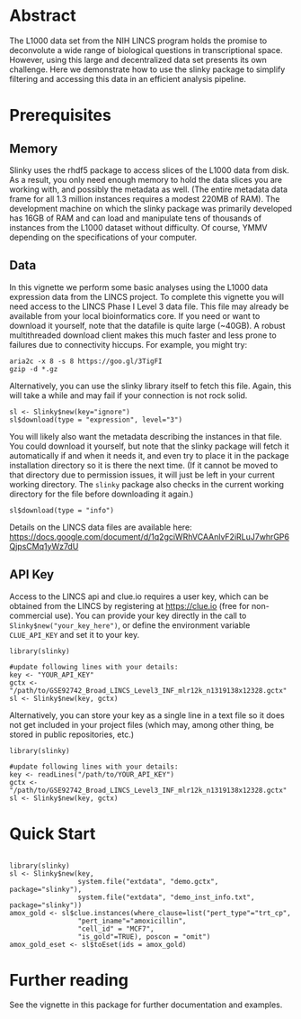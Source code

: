 # Abstract

The L1000 data set from the NIH LINCS program holds the promise to deconvolute a wide range of biological questions in transcriptional 
space.  However, using this large and decentralized data set presents its own challenge.  Here we demonstrate how to use the slinky 
package to simplify filtering and accessing this data in an efficient analysis pipeline.

# Prerequisites

## Memory

Slinky uses the rhdf5 package to access slices of the L1000 data from disk.  As a result, you only need enough memory to hold the data slices you are working with, and possibly the metadata as well.  (The entire metadata data frame for all 1.3 million instances requires a modest 220MB of RAM). The development machine on which the slinky package was primarily developed has 16GB of RAM and can load and manipulate tens of thousands of instances from the L1000 dataset without difficulty.  Of course, YMMV depending on the specifications of your computer.

## Data

In this vignette we perform some basic analyses using the L1000 data expression data from the LINCS project.  To complete this vignette you will need access to the LINCS Phase I Level 3 data file.  This file may already be available from your local bioinformatics core.  If you need or want to download it yourself, note that the datafile is quite large (~40GB). A robust multithreaded download client makes this much faster and less prone to failures due to connectivity hiccups.  For example, you might try:

```{r, engine = 'bash', eval=FALSE}
aria2c -x 8 -s 8 https://goo.gl/3TigFI
gzip -d *.gz
```

Alternatively, you can use the slinky library itself to fetch this file.  Again, this will take a while and may fail if your connection is not rock solid.

```{r, echo=TRUE, message=F, warning=F, eval=FALSE}
sl <- Slinky$new(key="ignore")
sl$download(type = "expression", level="3")
```

You will likely also want the metadata describing the instances in that file.  You could download it yourself, but note that the slinky package will fetch it automatically if and when it needs it, and even try to place it in the package installation directory so it is there the next time. (If it cannot be moved to that directory due to permission issues, it will just be left in your current working directory.  The `slinky` package also checks in the current working directory for the file before downloading it again.)

```{r, echo=TRUE, message=F, warning=F, eval=FALSE}
sl$download(type = "info")
```


Details on the LINCS data files are available here: https://docs.google.com/document/d/1q2gciWRhVCAAnlvF2iRLuJ7whrGP6QjpsCMq1yWz7dU

## API Key

Access to the LINCS api and clue.io requires a user key, which can be obtained from the LINCS by registering at https://clue.io (free for non-commercial use).  You can provide your key directly in the call to `Slinky$new("your_key_here")`, or define the environment variable `CLUE_API_KEY` and set it to your key.


```{r, echo=TRUE, message=F, warning=F, eval=FALSE}
library(slinky)

#update following lines with your details:
key <- "YOUR_API_KEY"
gctx <- "/path/to/GSE92742_Broad_LINCS_Level3_INF_mlr12k_n1319138x12328.gctx"
sl <- Slinky$new(key, gctx)

```

Alternatively, you can store your key as a single line in a text file so it does not get included in your project files (which may, among other thing, be stored in public repositories, etc.)

```{r, echo=FALSE, message=F, warning=F, eval=FALSE}
library(slinky)

#update following lines with your details:
key <- readLines("/path/to/YOUR_API_KEY")
gctx <- "/path/to/GSE92742_Broad_LINCS_Level3_INF_mlr12k_n1319138x12328.gctx"
sl <- Slinky$new(key, gctx)

```

# Quick Start

```{r, eval=FALSE}

library(slinky)
sl <- Slinky$new(key, 
                 system.file("extdata", "demo.gctx", package="slinky"),
                 system.file("extdata", "demo_inst_info.txt", package="slinky"))
amox_gold <- sl$clue.instances(where_clause=list("pert_type"="trt_cp",
                 "pert_iname"="amoxicillin",
                 "cell_id" = "MCF7",
                 "is_gold"=TRUE), poscon = "omit")               
amox_gold_eset <- sl$toEset(ids = amox_gold)

```

# Further reading

See the vignette in this package for further documentation and examples.
